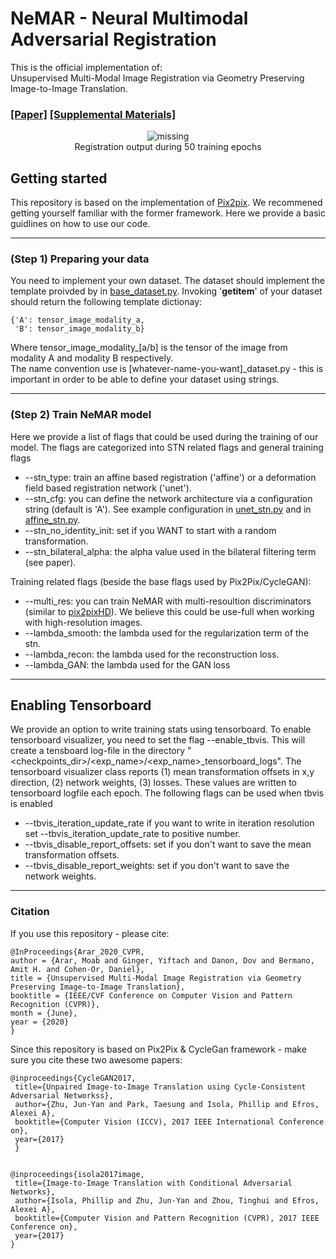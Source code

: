 # NeMAR - Neural Multimodal Adversarial Registration
This is the official implementation of:<br>
Unsupervised Multi-Modal Image Registration via Geometry Preserving Image-to-Image Translation.
### [\[Paper\]](http://openaccess.thecvf.com/content_CVPR_2020/papers/Arar_Unsupervised_Multi-Modal_Image_Registration_via_Geometry_Preserving_Image-to-Image_Translation_CVPR_2020_paper.pdf)   [\[Supplemental Materials\]](http://openaccess.thecvf.com/content_CVPR_2020/supplemental/Arar_Unsupervised_Multi-Modal_Image_CVPR_2020_supplemental.pdf)

<p align="center">
    <img src='https://raw.githubusercontent.com/moabarar/nemar/nemar_deploy/teaser.gif' alt='missing' />
    <br>Registration output during 50 training epochs 
</p>

## Getting started
This repository is based on the implementation of [Pix2pix](https://github.com/junyanz/pytorch-CycleGAN-and-pix2pix). We recommened getting yourself familiar with the former framework. Here we provide a basic guidlines on how to use our code.

---

### (Step 1) Preparing your data
You need to implement your own dataset. The dataset should implement the template proivded by in [base_dataset.py](data/base_dataset.py). Invoking '__getitem__' of your dataset should return the following template dictionay:<br>

    {'A': tensor_image_modality_a,
     'B': tensor_image_modality_b}
 
Where tensor_image_modality_[a/b] is the tensor of the image from modality A and modality B respectively.<br>
The name convention use is [whatever-name-you-want]_dataset.py - this is important in order to be able to define your dataset using strings.

---
 
### (Step 2) Train NeMAR model
Here we provide a list of flags that could be used during the training of our model. The flags are categorized into 
STN related flags and general training flags<br>
* --stn_type: train an affine based registration ('affine') or a deformation field based registration network ('unet').
* --stn_cfg: you can define the network architecture via a configuration string (default is 'A').
 See example configuration in [unet_stn.py](models/stn/unet_stn.py) and in [affine_stn.py](models/stn/affine_stn.py).
* --stn_no_identity_init: set if you WANT to start with a random transformation.
* --stn_bilateral_alpha: the alpha value used in the bilateral filtering term (see paper).

Training related flags (beside the base flags used by Pix2Pix/CycleGAN):
* --multi_res: you can train NeMAR with multi-resoultion discriminators (similar to [pix2pixHD](https://arxiv.org/pdf/1711.11585.pdf)). 
We believe this could be use-full when working with high-resolution images.
* --lambda_smooth: the lambda used for the regularization term of the stn.
* --lambda_recon: the lambda used for the reconstruction loss.
* --lambda_GAN: the lambda used for the GAN loss

---

## Enabling Tensorboard
We provide an option to write training stats using tensorboard. To enable tensorboard visualizer, you need to set the flag --enable_tbvis.
This will create a tensboard log-file in the directory "<checkpoints_dir>/<exp_name>/<exp_name>_tensorboard_logs". The tensorboard visualizer
class reports (1) mean transformation offsets in x,y direction, (2) network weights, (3) losses. These values are written to tensorboard logfile each epoch. 
The following flags can be used when tbvis is enabled<br>
* --tbvis_iteration_update_rate if you want to write in iteration resolution set --tbvis_iteration_update_rate to positive number.
* --tbvis_disable_report_offsets: set if you don't want to save the mean transformation offsets.
* --tbvis_disable_report_weights: set if you don't want to save the network weights. 


---

### Citation
If you use this repository - please cite:

    @InProceedings{Arar_2020_CVPR,
    author = {Arar, Moab and Ginger, Yiftach and Danon, Dov and Bermano, Amit H. and Cohen-Or, Daniel},
    title = {Unsupervised Multi-Modal Image Registration via Geometry Preserving Image-to-Image Translation},
    booktitle = {IEEE/CVF Conference on Computer Vision and Pattern Recognition (CVPR)},
    month = {June},
    year = {2020}
    }

Since this repository is based on Pix2Pix & CycleGan framework - make sure you cite these two awesome papers:

    @inproceedings{CycleGAN2017,
     title={Unpaired Image-to-Image Translation using Cycle-Consistent Adversarial Networkss},
     author={Zhu, Jun-Yan and Park, Taesung and Isola, Phillip and Efros, Alexei A},
     booktitle={Computer Vision (ICCV), 2017 IEEE International Conference on},
     year={2017}
     }


    @inproceedings{isola2017image,
     title={Image-to-Image Translation with Conditional Adversarial Networks},
     author={Isola, Phillip and Zhu, Jun-Yan and Zhou, Tinghui and Efros, Alexei A},
     booktitle={Computer Vision and Pattern Recognition (CVPR), 2017 IEEE Conference on},
     year={2017}
    }
   
